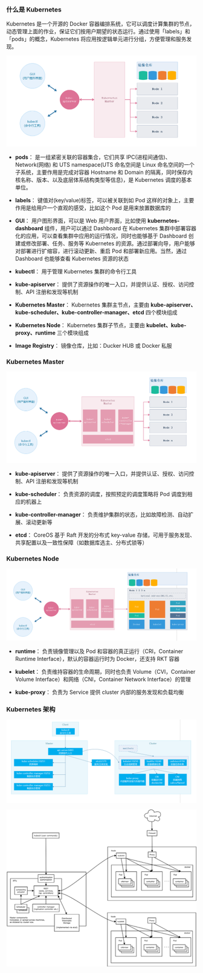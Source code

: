 ### 什么是 Kubernetes

Kubernetes 是一个开源的 Docker 容器编排系统，它可以调度计算集群的节点，动态管理上面的作业，保证它们按用户期望的状态运行。通过使用「labels」和「pods」的概念，Kubernetes 将应用按逻辑单元进行分组，方便管理和服务发现。

![](../img/12-00000006.png)

- **pods**： 是一组紧密关联的容器集合，它们共享 IPC(进程间通信)、Network(网络) 和 UTS namespace(UTS 命名空间是 Linux 命名空间的一个子系统，主要作用是完成对容器 Hostname 和 Domain 的隔离，同时保存内核名称、版本、以及底层体系结构类型等信息)，是 Kubernetes 调度的基本单位。

- **labels**： 键值对(key/value)标签，可以被关联到如 Pod 这样的对象上，主要作用是给用户一个直观的感受，比如这个 Pod 是用来放置数据库的

- **GUI**： 用户图形界面，可以是 Web 用户界面，比如使用 **kubernetes-dashboard** 组件，用户可以通过 Dashboard 在 Kubernetes 集群中部署容器化的应用，可以查看集群中应用的运行情况，同时也能够基于 Dashboard 创建或修改部署、任务、服务等 Kubernetes 的资源。通过部署向导，用户能够对部署进行扩缩容，进行滚动更新、重启 Pod 和部署新应用。当然，通过 Dashboard 也能够查看 Kubernetes 资源的状态

- **kubectl**： 用于管理 Kubernetes 集群的命令行工具

- **kube-apiserver**： 提供了资源操作的唯一入口，并提供认证、授权、访问控制、API 注册和发现等机制

- **Kubernetes Master**： Kubernetes 集群主节点，主要由 **kube-apiserver、kube-scheduler、kube-controller-manager、etcd** 四个模块组成

- **Kubernetes Node**： Kubernetes 集群子节点，主要由 **kubelet、kube-proxy、runtime** 三个模块组成

- **Image Registry**： 镜像仓库，比如：Ducker HUB 或 Docker 私服

### Kubernetes Master

![](../img/12-00000007.png)

- **kube-apiserver**： 提供了资源操作的唯一入口，并提供认证、授权、访问控制、API 注册和发现等机制

- **kube-scheduler**： 负责资源的调度，按照预定的调度策略将 Pod 调度到相应的机器上

- **kube-controller-manager**： 负责维护集群的状态，比如故障检测、自动扩展、滚动更新等

- **etcd**： CoreOS 基于 Raft 开发的分布式 key-value 存储，可用于服务发现、共享配置以及一致性保障（如数据库选主、分布式锁等）

### Kubernetes Node

![](../img/12-00000008.png)

- **runtime**： 负责镜像管理以及 Pod 和容器的真正运行（CRI，Container Runtime Interface），默认的容器运行时为 Docker，还支持 RKT 容器

- **kubelet**： 负责维持容器的生命周期，同时也负责 Volume（CVI，Container Volume Interface）和网络（CNI，Container Network Interface）的管理

- **kube-proxy**： 负责为 Service 提供 cluster 内部的服务发现和负载均衡

### Kubernetes 架构

![](../img/12-00000009.png)

![](../img/12-00000010.png)
